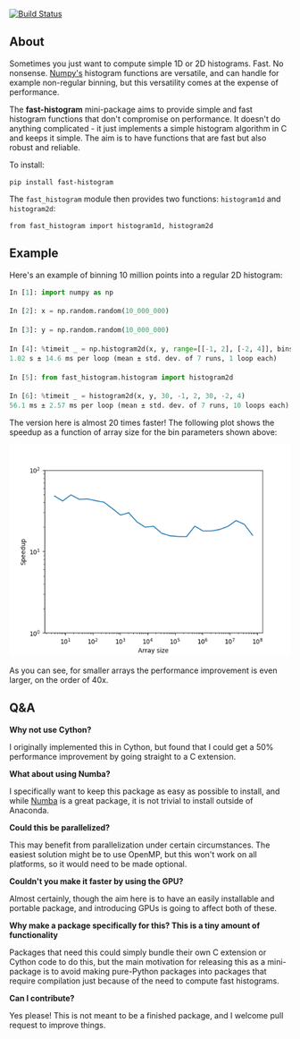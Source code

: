 [![Build Status](https://travis-ci.org/astrofrog/fast-histogram.svg?branch=master)](https://travis-ci.org/astrofrog/fast-histogram)

About
-----

Sometimes you just want to compute simple 1D or 2D histograms. Fast. No
nonsense. [Numpy's](http://www.numpy.org) histogram functions are versatile,
and can handle for example non-regular binning, but this versatility comes at
the expense of performance.

The **fast-histogram** mini-package aims to provide simple and fast histogram
functions that don't compromise on performance. It doesn't do anything
complicated - it just implements a simple histogram algorithm in C and keeps it
simple. The aim is to have functions that are fast but also robust and reliable.

To install:

    pip install fast-histogram

The ``fast_histogram`` module then provides two functions: ``histogram1d`` and
``histogram2d``:

    from fast_histogram import histogram1d, histogram2d

Example
-------

Here's an example of binning 10 million points into a regular 2D histogram:

```python
In [1]: import numpy as np

In [2]: x = np.random.random(10_000_000)

In [3]: y = np.random.random(10_000_000)

In [4]: %timeit _ = np.histogram2d(x, y, range=[[-1, 2], [-2, 4]], bins=30)
1.02 s ± 14.6 ms per loop (mean ± std. dev. of 7 runs, 1 loop each)

In [5]: from fast_histogram.histogram import histogram2d

In [6]: %timeit _ = histogram2d(x, y, 30, -1, 2, 30, -2, 4)
56.1 ms ± 2.57 ms per loop (mean ± std. dev. of 7 runs, 10 loops each)
```

The version here is almost 20 times faster! The following plot shows the
speedup as a function of array size for the bin parameters shown above:

![speedup_plot](speedup.png)

As you can see, for smaller arrays the performance improvement is even larger,
on the order of 40x.

Q&A
---

**Why not use Cython?**

I originally implemented this in Cython, but found that I could get a 50%
performance improvement by going straight to a C extension.

**What about using Numba?**

I specifically want to keep this package as easy as possible to install, and
while [Numba](https://numba.pydata.org) is a great package, it is not trivial
to install outside of Anaconda.

**Could this be parallelized?**

This may benefit from parallelization under certain circumstances. The easiest
solution might be to use OpenMP, but this won't work on all platforms, so it
would need to be made optional.

**Couldn't you make it faster by using the GPU?**

Almost certainly, though the aim here is to have an easily installable and
portable package, and introducing GPUs is going to affect both of these.

**Why make a package specifically for this? This is a tiny amount of functionality**

Packages that need this could simply bundle their own C extension or Cython code
to do this, but the main motivation for releasing this as a mini-package is to
avoid making pure-Python packages into packages that require compilation just
because of the need to compute fast histograms.

**Can I contribute?**

Yes please! This is not meant to be a finished package, and I welcome pull
request to improve things.
